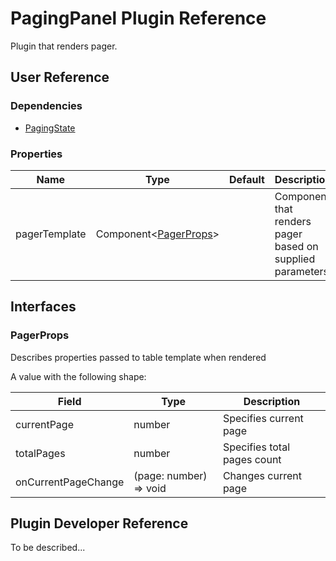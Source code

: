 # PagingPanel Plugin Reference

Plugin that renders pager.

## User Reference

### Dependencies

- [PagingState](paging-state.md)

### Properties

Name | Type | Default | Description
-----|------|---------|------------
pagerTemplate | Component&lt;[PagerProps](#pager-props)&gt; | | Component that renders pager based on supplied parameters

## Interfaces

### <a name="pager-props"></a>PagerProps

Describes properties passed to table template when rendered

A value with the following shape:

Field | Type | Description
------|------|------------
currentPage | number | Specifies current page
totalPages | number | Specifies total pages count
onCurrentPageChange | (page: number) => void | Changes current page

## Plugin Developer Reference

To be described...
